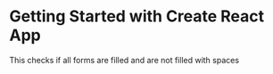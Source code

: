 # Getting Started with Create React App

This checks if all forms are filled and are not filled with spaces
